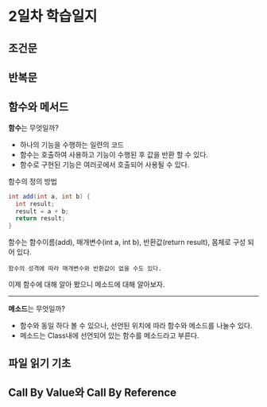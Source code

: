 # 2일차 학습일지
## 조건문
## 반복문
## 함수와 메서드

**함수**는 무엇일까?

  - 하나의 기능을 수행하는 일련의 코드
  - 함수는 호출하여 사용하고 기능이 수행된 후 값을 반환 할 수 있다.
  - 함수로 구현된 기능은 여러곳에서 호출되어 사용될 수 있다.

함수의 정의 방법
```java
int add(int a, int b) {
  int result;
  result = a + b;
  return result;
}
```

함수는 함수이름(add), 매개변수(int a, int b), 반환값(return result), 몸체로 구성 되어 있다.

`함수의 성격에 따라 매개변수와 반환값이 없을 수도 있다.`

이제 함수에 대해 알아 봤으니 메소드에 대해 알아보자.

--------

**메소드**는 무엇일까?

  - 함수와 동일 하다 볼 수 있으나, 선언된 위치에 따라 함수와 메소드를 나눌수 있다.
  - 메소드는 Class내에 선언되어 있는 함수를 메소드라고 부른다.
    

## 파일 읽기 기초
## Call By Value와 Call By Reference
